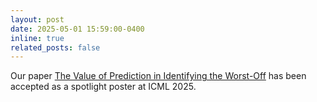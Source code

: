```yaml
---
layout: post
date: 2025-05-01 15:59:00-0400
inline: true
related_posts: false
---
```


Our paper [The Value of Prediction in Identifying the Worst-Off](https://arxiv.org/abs/2501.19334) has been accepted as a spotlight poster at ICML 2025.

